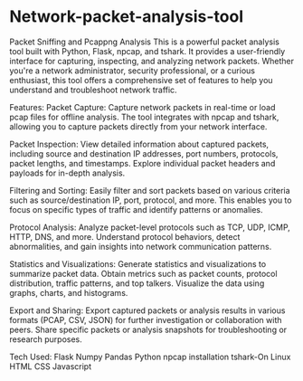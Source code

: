 # Network-packet-analysis-tool
Packet Sniffing and Pcappng Analysis
This is a powerful packet analysis tool built with Python, Flask, npcap, and tshark. It provides a user-friendly interface for capturing, inspecting, and analyzing network packets. Whether you're a network administrator, security professional, or a curious enthusiast, this tool offers a comprehensive set of features to help you understand and troubleshoot network traffic.

Features:
Packet Capture: Capture network packets in real-time or load pcap files for offline analysis. The tool integrates with npcap and tshark, allowing you to capture packets directly from your network interface.

Packet Inspection: View detailed information about captured packets, including source and destination IP addresses, port numbers, protocols, packet lengths, and timestamps. Explore individual packet headers and payloads for in-depth analysis.

Filtering and Sorting: Easily filter and sort packets based on various criteria such as source/destination IP, port, protocol, and more. This enables you to focus on specific types of traffic and identify patterns or anomalies.

Protocol Analysis: Analyze packet-level protocols such as TCP, UDP, ICMP, HTTP, DNS, and more. Understand protocol behaviors, detect abnormalities, and gain insights into network communication patterns.

Statistics and Visualizations: Generate statistics and visualizations to summarize packet data. Obtain metrics such as packet counts, protocol distribution, traffic patterns, and top talkers. Visualize the data using graphs, charts, and histograms.

Export and Sharing: Export captured packets or analysis results in various formats (PCAP, CSV, JSON) for further investigation or collaboration with peers. Share specific packets or analysis snapshots for troubleshooting or research purposes.

Tech Used:
Flask
Numpy
Pandas
Python
npcap installation
tshark-On Linux
HTML
CSS
Javascript
